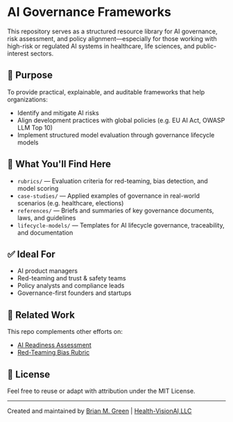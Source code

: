 # AI Governance Frameworks

This repository serves as a structured resource library for AI governance, risk assessment, and policy alignment—especially for those working with high-risk or regulated AI systems in healthcare, life sciences, and public-interest sectors.

## 📌 Purpose

To provide practical, explainable, and auditable frameworks that help organizations:
- Identify and mitigate AI risks
- Align development practices with global policies (e.g. EU AI Act, OWASP LLM Top 10)
- Implement structured model evaluation through governance lifecycle models

## 📂 What You'll Find Here

- `rubrics/` — Evaluation criteria for red-teaming, bias detection, and model scoring
- `case-studies/` — Applied examples of governance in real-world scenarios (e.g. healthcare, elections)
- `references/` — Briefs and summaries of key governance documents, laws, and guidelines
- `lifecycle-models/` — Templates for AI lifecycle governance, traceability, and documentation

## ✅ Ideal For

- AI product managers
- Red-teaming and trust & safety teams
- Policy analysts and compliance leads
- Governance-first founders and startups

## 🔗 Related Work

This repo complements other efforts on:
- [AI Readiness Assessment](https://github.com/YOUR-USERNAME/ai-readiness-assessment)
- [Red-Teaming Bias Rubric](https://github.com/YOUR-USERNAME/red-teaming-bias-eval-rubric)

## 📄 License

Feel free to reuse or adapt with attribution under the MIT License.

---

Created and maintained by [Brian M. Green](https://www.linkedin.com/in/bgreen2) | [Health-VisionAI,LLC](https://health-vision.ai/)
